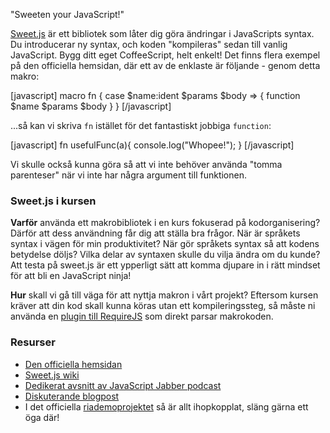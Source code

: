 &quot;Sweeten your JavaScript!&quot;

[Sweet.js][1] är ett bibliotek som låter dig göra ändringar i JavaScripts syntax. Du introducerar ny syntax, och koden &quot;kompileras&quot; sedan till vanlig JavaScript. Bygg ditt eget CoffeeScript, helt enkelt! Det finns flera exempel på den officiella hemsidan, där ett av de enklaste är följande - genom detta makro:

[javascript]
macro fn {
	case $name:ident $params $body => {
		function $name $params $body
	}
}
[/javascript]


...så kan vi skriva `fn` istället för det fantastiskt jobbiga `function`:
<div>
[javascript]
fn usefulFunc(a){
	console.log("Whopee!");
}
[/javascript]
</div>

Vi skulle också kunna göra så att vi inte behöver använda &quot;tomma parenteser&quot; när vi inte har några argument till funktionen.

### Sweet.js i kursen

**Varför** använda ett makrobibliotek i en kurs fokuserad på kodorganisering? Därför att dess användning får dig att ställa bra frågor. När är språkets syntax i vägen för min produktivitet? När gör språkets syntax så att kodens betydelse döljs? Vilka delar av syntaxen skulle du vilja ändra om du kunde? Att testa på sweet.js är ett ypperligt sätt att komma djupare in i rätt mindset för att bli en JavaScript ninja!

**Hur** skall vi gå till väga för att nyttja makron i vårt projekt? Eftersom kursen kräver att din kod skall kunna köras utan ett kompileringssteg, så måste ni använda en [plugin till RequireJS][2] som direkt parsar makrokoden.

### Resurser

*    [Den officiella hemsidan][1]
*    [Sweet.js wiki][3]
*    [Dedikerat avsnitt av JavaScript Jabber podcast][4]
*    [Diskuterande blogpost][5]
*    I det officiella [riademoprojektet][6] så är allt ihopkopplat, släng gärna ett öga där!



[1]: http://sweetjs.org
[2]: https://github.com/iammerrick/require-sweet
[3]: https://github.com/mozilla/sweet.js/wiki/Example-macros
[4]: http://javascriptjabber.com/039-jsj-sweet-js-with-tim-disney/
[5]: http://jlongster.com/why-sweet.js-matters
[6]: http://krawaller.github.com/riademo/